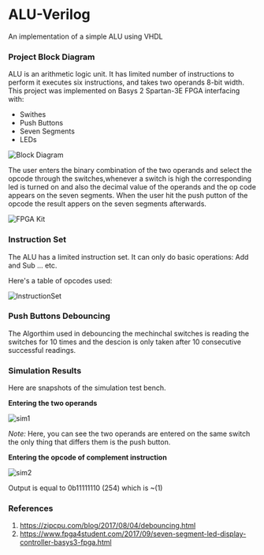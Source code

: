 # ALU-Verilog
An implementation of a simple ALU using VHDL


### Project Block Diagram
ALU is an arithmetic logic unit. It has limited number of instructions to perform it executes six instructions, and takes two operands 8-bit width.
This project was implemented on Basys 2 Spartan-3E FPGA interfacing with: 
- Swithes
- Push Buttons
- Seven Segments
- LEDs

![Block Diagram](../BlockDiagram.jpeg?raw=true)

The user enters the binary combination of the two operands and select the opcode through the switches,whenever a switch is high the corresponding led is turned on and also the decimal value of the operands and the op code appears on the seven segments. When the user hit the push putton of the opcode the result appers on the seven segments afterwards.

![FPGA Kit](../kit.jpeg?raw=true)

### Instruction Set
The ALU has a limited instruction set. It can only do basic operations: Add and Sub ... etc.

Here's a table of opcodes used:

![InstructionSet](../Instructions.jpeg?raw=true)

### Push Buttons Debouncing

The Algorthim used in debouncing the mechinchal switches is reading the switches for 10 times and the descion is only taken after 10 consecutive successful readings.

### Simulation Results
Here are snapshots of the simulation test bench. 

**Entering the two operands**

![sim1](../sim1.jpg?raw=true)

*Note:* Here, you can see the two operands are entered on the same switch the only thing that differs them is the push button.

**Entering the opcode of complement instruction**

![sim2](../sim2.jpg?raw=true)

Output is equal to 0b11111110 (254) which is ~(1)

### References

1. https://zipcpu.com/blog/2017/08/04/debouncing.html
2. https://www.fpga4student.com/2017/09/seven-segment-led-display-controller-basys3-fpga.html